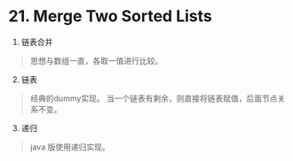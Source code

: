 # 21. Merge Two Sorted Lists

1. 链表合并
> 思想与数组一直，各取一值进行比较。

2. 链表
> 经典的dummy实现。
> 当一个链表有剩余，则直接将链表赋值，后面节点关系不变。 

3. 递归
> java 版使用递归实现。
>